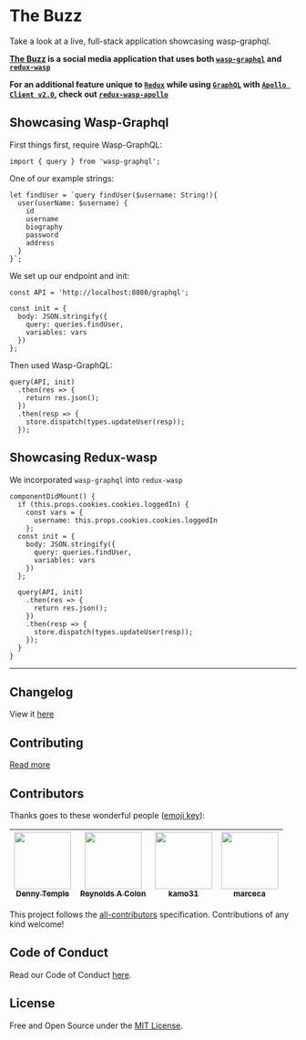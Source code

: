 # The Buzz

Take a look at a live, full-stack application showcasing wasp-graphql.

**[The Buzz]() is a social media application that uses both [`wasp-graphql`](https://github.com/BlackWaspTech/wasp-graphql) and [`redux-wasp`](https://github.com/BlackWaspTech/redux-wasp)**

**For an additional feature unique to [`Redux`](https://redux.js.org/) while using [`GraphQL`](https://graphql.org/) with [`Apollo Client v2.0`](https://www.apollographql.com/client), check out [`redux-wasp-apollo`](https://github.com/BlackWaspTech/redux-wasp-apollo)**

## Showcasing Wasp-Graphql

First things first, require Wasp-GraphQL:

`import { query } from 'wasp-graphql';`

One of our example strings:

```
let findUser = `query findUser($username: String!){
  user(userName: $username) {
    id
    username
    biography
    password
    address
  }
}`;
```

We set up our endpoint and init:

```
const API = 'http://localhost:8080/graphql';

const init = {
  body: JSON.stringify({
    query: queries.findUser,
    variables: vars
  })
};
```

Then used Wasp-GraphQL:

```
query(API, init)
  .then(res => {
    return res.json();
  })
  .then(resp => {
    store.dispatch(types.updateUser(resp));
  });
```

## Showcasing Redux-wasp

We incorporated `wasp-graphql` into `redux-wasp`

```
componentDidMount() {
  if (this.props.cookies.cookies.loggedIn) {
    const vars = {
      username: this.props.cookies.cookies.loggedIn
    };
  const init = {
    body: JSON.stringify({
      query: queries.findUser,
      variables: vars
    })
  };

  query(API, init)
    .then(res => {
      return res.json();
    })
    .then(resp => {
      store.dispatch(types.updateUser(resp));
    });
  }
}
```

---

## Changelog

View it [here](CHANGELOG.md)

## Contributing

[Read more](CONTRIBUTING.md)

## Contributors

Thanks goes to these wonderful people ([emoji key](https://github.com/kentcdodds/all-contributors#emoji-key)):

<!-- ALL-CONTRIBUTORS-LIST:START - Do not remove or modify this section -->
<!-- prettier-ignore -->
| [<img src="https://avatars2.githubusercontent.com/u/10323609?v=4" width="100px;"/><br /><sub><b>Denny Temple</b></sub>](https://dentemple.com/)<br /> | [<img src="https://avatars2.githubusercontent.com/u/19364468?v=4" width="100px;"/><br /><sub><b>Reynolds A Colon</b></sub>](http://www.realized-technologies.com)<br /> | [<img src="https://avatars2.githubusercontent.com/u/23730068?v=4" width="100px;"/><br /><sub><b>kamo31</b></sub>](https://github.com/kamo31)<br /> | [<img src="https://avatars2.githubusercontent.com/u/19240166?v=4" width="100px;"/><br /><sub><b>marceca</b></sub>](https://github.com/marceca)<br /> |
| :---: | :---: | :---: | :---: |

<!-- ALL-CONTRIBUTORS-LIST:END -->

This project follows the [all-contributors](https://github.com/kentcdodds/all-contributors) specification. Contributions of any kind welcome!

## Code of Conduct

Read our Code of Conduct [here](CODE-OF-CONDUCT.md).

## License

Free and Open Source under the [MIT License](LICENSE).
